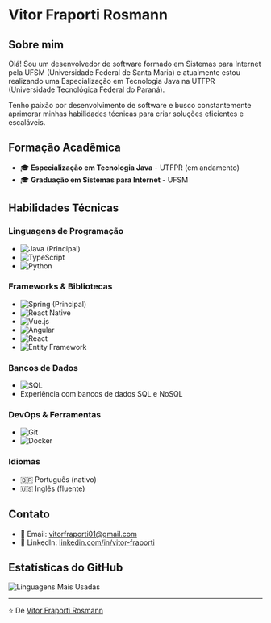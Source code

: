 # Vitor Fraporti Rosmann

## Sobre mim
Olá! Sou um desenvolvedor de software formado em Sistemas para Internet pela UFSM (Universidade Federal de Santa Maria) e atualmente estou realizando uma Especialização em Tecnologia Java na UTFPR (Universidade Tecnológica Federal do Paraná).

Tenho paixão por desenvolvimento de software e busco constantemente aprimorar minhas habilidades técnicas para criar soluções eficientes e escaláveis.

## Formação Acadêmica
- 🎓 **Especialização em Tecnologia Java** - UTFPR (em andamento)
- 🎓 **Graduação em Sistemas para Internet** - UFSM

## Habilidades Técnicas

### Linguagens de Programação
- ![Java](https://img.shields.io/badge/-Java-007396?style=flat-square&logo=java&logoColor=white) (Principal)
- ![TypeScript](https://img.shields.io/badge/-TypeScript-3178C6?style=flat-square&logo=typescript&logoColor=white)
- ![Python](https://img.shields.io/badge/-Python-3776AB?style=flat-square&logo=python&logoColor=white)

### Frameworks & Bibliotecas
- ![Spring](https://img.shields.io/badge/-Spring-6DB33F?style=flat-square&logo=spring&logoColor=white) (Principal)
- ![React Native](https://img.shields.io/badge/-React_Native-61DAFB?style=flat-square&logo=react&logoColor=black)
- ![Vue.js](https://img.shields.io/badge/-Vue.js-4FC08D?style=flat-square&logo=vue.js&logoColor=white)
- ![Angular](https://img.shields.io/badge/-Angular-DD0031?style=flat-square&logo=angular&logoColor=white)
- ![React](https://img.shields.io/badge/-React-61DAFB?style=flat-square&logo=react&logoColor=black)
- ![Entity Framework](https://img.shields.io/badge/-Entity_Framework-512BD4?style=flat-square&logo=.net&logoColor=white)

### Bancos de Dados
- ![SQL](https://img.shields.io/badge/-SQL-4479A1?style=flat-square&logo=postgresql&logoColor=white)
- Experiência com bancos de dados SQL e NoSQL

### DevOps & Ferramentas
- ![Git](https://img.shields.io/badge/-Git-F05032?style=flat-square&logo=git&logoColor=white)
- ![Docker](https://img.shields.io/badge/-Docker-2496ED?style=flat-square&logo=docker&logoColor=white)

### Idiomas
- 🇧🇷 Português (nativo)
- 🇺🇸 Inglês (fluente)

## Contato
- 📧 Email: [vitorfraporti01@gmail.com](mailto:vitorfraporti01@gmail.com)
- 💼 LinkedIn: [linkedin.com/in/vitor-fraporti](https://linkedin.com/in/vitor-fraporti)

## Estatísticas do GitHub
![Linguagens Mais Usadas](https://github-readme-stats.vercel.app/api/top-langs/?username=yThanos&layout=compact&theme=radical)

---

⭐️ De [Vitor Fraporti Rosmann](https://github.com/yThanos)
